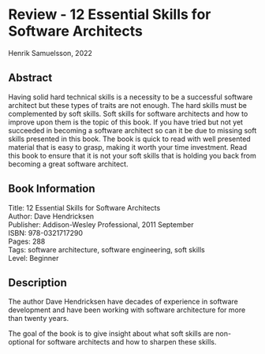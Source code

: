 # Review - 12 Essential Skills for Software Architects

Henrik Samuelsson, 2022

## Abstract

Having solid hard technical skills is a necessity to be a successful software architect but these types of traits are not enough. The hard skills must be complemented by soft skills. Soft skills for software architects and how to improve upon them is the topic of this book. If you have tried but not yet succeeded in becoming a software architect so can it be due to missing soft skills presented in this book. The book is quick to read with well presented material that is easy to grasp, making it worth your time investment. Read this book to ensure that it is not your soft skills that is holding you back from becoming a great software architect.

## Book Information

Title: 12 Essential Skills for Software Architects  
Author: Dave Hendricksen  
Publisher: Addison-Wesley Professional, 2011 September  
ISBN: 978-0321717290  
Pages: 288  
Tags: software architecture, software engineering, soft skills  
Level: Beginner  

## Description

The author Dave Hendricksen have decades of experience in software development and have been working with software architecture for more than twenty years.

The goal of the book is to give insight about what soft skills are non-optional for software architects and how to sharpen these skills.
